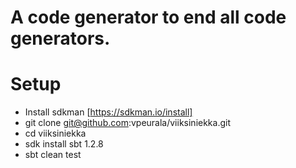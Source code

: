 # A code generator to end all code generators.

# Setup
  * Install sdkman [https://sdkman.io/install]
  * git clone git@github.com:vpeurala/viiksiniekka.git
  * cd viiksiniekka
  * sdk install sbt 1.2.8
  * sbt clean test

